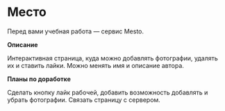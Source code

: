 # Место

Перед вами учебная работа — сервис Mesto.

**Описание**

Интерактивная страница, куда можно добавлять фотографии, удалять их и ставить лайки.
Можно менять имя и описание автора.

**Планы по доработке**

Сделать кнопку лайк рабочей, добавить возможность добавлять и убрать фотографии.
Связать страницу с сервером.
